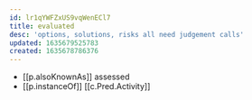 ```yaml
---
id: lr1qYWFZxUS9vqWenECl7
title: evaluated
desc: 'options, solutions, risks all need judgement calls'
updated: 1635679525783
created: 1635678786376
---
```


- [[p.alsoKnownAs]] assessed
- [[p.instanceOf]] [[c.Pred.Activity]]
